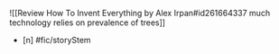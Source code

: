 ![[Review How To Invent Everything by Alex Irpan#id261664337 much technology relies on prevalence of trees]]
- [n] #fic/storyStem
